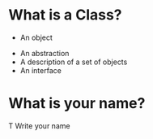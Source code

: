# What is a Class?
 - An object
 + An abstraction
 + A description of a set of objects
 + An interface

# What is your name?
 T Write your name
